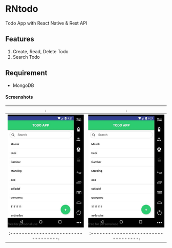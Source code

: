 # RNtodo
Todo App with React Native & Rest API

## Features
1. Create, Read, Delete Todo
2. Search Todo

## Requirement
- MongoDB

#### Screenshots
.                                   |  .                        
:----------------------------------:|:----------------------------------:
![screenshots1](screenshots/1.jpg)  | ![screenshots2](screenshots/1.jpg)  
:----------------------------------:|:----------------------------------: